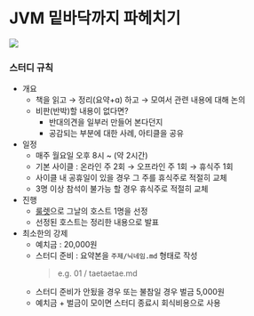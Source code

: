 # JVM 밑바닥까지 파헤치기
![](https://contents.kyobobook.co.kr/sih/fit-in/458x0/pdt/9788966264414.jpg)

### 스터디 규칙
- 개요
  - 책을 읽고 → 정리(요약+ɑ) 하고 → 모여서 관련 내용에 대해 논의
  - 비판(반박)할 내용이 없다면?
    - 반대의견을 일부러 만들어 본다던지
    - 공감되는 부분에 대한 사례, 아티클을 공유
- 일정
  - 매주 월요일 오후 8시 ~ (약 2시간) 
  - 기본 사이클 : 온라인 주 2회 → 오프라인 주 1회 → 휴식주 1회
  - 사이클 내 공휴일이 있을 경우 그 주를 휴식주로 적절히 교체
  - 3명 이상 참석이 불가능 할 경우 휴식주로 적절히 교체
- 진행
  - [룰렛](https://lazygyu.github.io/roulette/)으로 그날의 호스트 1명을 선정
  - 선정된 호스트는 정리한 내용으로 발표
- 최소한의 강제
  - 예치금 : 20,000원
  - 스터디 준비 : 요약본을 `주제/닉네임.md` 형태로 작성
    > e.g. 01 / taetaetae.md
  - 스터디 준비가 안됬을 경우 또는 불참일 경우 벌금 5,000원
  - 예치금 + 벌금이 모이면 스터디 종료시 회식비용으로 사용